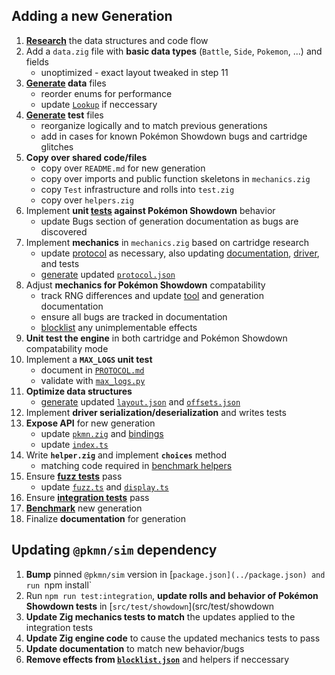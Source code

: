 ## Adding a new Generation

1. **[Research](./RESEARCH.md)** the data structures and code flow
2. Add a `data.zig` file with **basic data types** (`Battle`, `Side`, `Pokemon`, ...) and fields
   - unoptimized - exact layout tweaked in step 11
3. **[Generate](../src/tools/generate.ts) data** files
   - reorder enums for performance
   - update [`Lookup`](../src/pkg/data.ts) if neccessary
4. **[Generate](../src/tools/generate.ts) test** files
   - reorganize logically and to match previous generations
   - add in cases for known Pokémon Showdown bugs and cartridge glitches
5. **Copy over shared code/files**
   - copy over `README.md` for new generation
   - copy over imports and public function skeletons in `mechanics.zig`
   - copy `Test` infrastructure and rolls into `test.zig`
   - copy over `helpers.zig`
6. Implement **unit [tests](../src/test/showdown/) against Pokémon Showdown** behavior
   - update Bugs section of generation documentation as bugs are discovered
7. Implement **mechanics** in `mechanics.zig` based on cartridge research
   - update [protocol](../src/lib/common/protocol.zig) as necessary, also updating
     [documentation](PROTOCOL.md), [driver](../src/pkg/protocol.ts), and tests
   - [generate](../src/tools/protocol.zig) updated [`protocol.json`](../src/pkg/data/protocol.json)
8. Adjust **mechanics for Pokémon Showdown** compatability
   - track RNG differences and update [tool](../src/tools/rng.zig) and generation documentation
   - ensure all bugs are tracked in documentation
   - [blocklist](../src/test/blocklist.json) any unimplementable effects
9. **Unit test the engine** in both cartridge and Pokémon Showdown compatability mode
10. Implement a **`MAX_LOGS` unit test**
    - document in [`PROTOCOL.md`](PROTOCOL.md)
    - validate with [`max_logs.py`](../src/tools/max_logs.py)
11. **Optimize data structures**
    - [generate](../src/tools/protocol.zig) updated [`layout.json`](../src/pkg/data/layout.json) and
     [`offsets.json`](../src/pkg/data/offsets.json)
12. Implement **driver serialization/deserialization** and writes tests
13. **Expose API** for new generation
    - update [`pkmn.zig`](../src/lib/pkmn.zig) and [bindings](../src/lib/bindings)
    - update [`index.ts`](../src/pkg/index.ts)
14. Write **`helper.zig`** and implement **`choices`** method
    - matching code required in [benchmark helpers](../src/tools/benchmark)
15. Ensure **[fuzz tests](../src/test/benchmark.zig)** pass
    - update [`fuzz.ts`](../src/tools/fuzz.ts) and [`display.ts`](../src/test/display.ts)
16. Ensure **[integration tests](../src/test/integration.test.ts)** pass
17. **[Benchmark](../src/test/benchmark.zig)** new generation
18. Finalize **documentation** for generation

## Updating `@pkmn/sim` dependency

1. **Bump** pinned `@pkmn/sim` version in [`package.json](../package.json) and run `npm install`
2. Run `npm run test:integration`, **update rolls and behavior of Pokémon Showdown tests** in
   [`src/test/showdown`](src/test/showdown
3. **Update Zig mechanics tests to match** the updates applied to the integration tests
4. **Update Zig engine code** to cause the updated mechanics tests to pass
5. **Update documentation** to match new behavior/bugs
6. **Remove effects from [`blocklist.json`](../src/test/blocklist.json)** and helpers if neccessary
